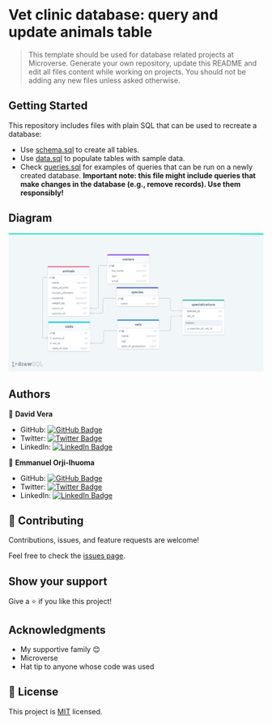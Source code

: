 # Vet clinic database: query and update animals table

> This template should be used for database related projects at Microverse.
> Generate your own repository, update this README and edit all files content while working on projects. You should not be adding any new files unless asked otherwise.


## Getting Started

This repository includes files with plain SQL that can be used to recreate a database:

- Use [schema.sql](./schema.sql) to create all tables.
- Use [data.sql](./data.sql) to populate tables with sample data.
- Check [queries.sql](./queries.sql) for examples of queries that can be run on a newly created database. **Important note: this file might include queries that make changes in the database (e.g., remove records). Use them responsibly!**

## Diagram

![](schema_diagram.png)

## Authors

👤 **David Vera**

- GitHub: [![GitHub Badge](https://img.shields.io/badge/-indigodavid-white?logo=GitHub&logoColor=181717&style=plastic)](https://github.com/indigodavid)
- Twitter: [![Twitter Badge](https://img.shields.io/badge/-indigo1987-white?logo=Twitter&logoColor=1DA1F2&style=plastic)](https://twitter.com/indigo1987)
- LinkedIn: [![LinkedIn Badge](https://img.shields.io/badge/-davidveracastillo-white?logo=LinkedIn&logoColor=1DA1F2&style=plastic)](https://linkedin.com/in/david-vera-castillo-001b5756/)

👤 **Emmanuel Orji-Ihuoma**

- GitHub: [![GitHub Badge](https://img.shields.io/badge/-emmiiorji-white?logo=GitHub&logoColor=181717&style=plastic)](https://github.com/emmiiorji)
- Twitter: [![Twitter Badge](https://img.shields.io/badge/-emmiiorji-white?logo=Twitter&logoColor=1DA1F2&style=plastic)](https://twitter.com/emmiiorji)
- LinkedIn: [![LinkedIn Badge](https://img.shields.io/badge/-orji-emmanuel-white?logo=LinkedIn&logoColor=1DA1F2&style=plastic)](https://linkedin.com/in/orji-emmanuel/)

## 🤝 Contributing

Contributions, issues, and feature requests are welcome!

Feel free to check the [issues page](../../issues/).

## Show your support

Give a ⭐️ if you like this project!

## Acknowledgments

- My supportive family 😊
- Microverse
- Hat tip to anyone whose code was used

## 📝 License

This project is [MIT](./MIT.md) licensed.

